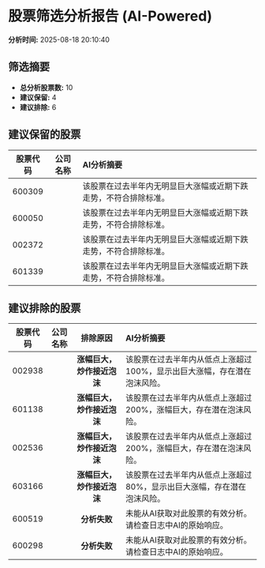 # 股票筛选分析报告 (AI-Powered)

**分析时间:** 2025-08-18 20:10:40

## 筛选摘要

- **总分析股票数:** 10
- **建议保留:** 4
- **建议排除:** 6

## 建议保留的股票

| 股票代码 | 公司名称 | AI分析摘要 |
|:---:|:---:|:---|
| 600309 |  | 该股票在过去半年内无明显巨大涨幅或近期下跌走势，不符合排除标准。 |
| 600050 |  | 该股票在过去半年内无明显巨大涨幅或近期下跌走势，不符合排除标准。 |
| 002372 |  | 该股票在过去半年内无明显巨大涨幅或近期下跌走势，不符合排除标准。 |
| 601339 |  | 该股票在过去半年内无明显巨大涨幅或近期下跌走势，不符合排除标准。 |

## 建议排除的股票

| 股票代码 | 公司名称 | 排除原因 | AI分析摘要 |
|:---:|:---:|:---:|:---|
| 002938 |  | **涨幅巨大，炒作接近泡沫** | 该股票在过去半年内从低点上涨超过100%，显示出巨大涨幅，存在潜在泡沫风险。 |
| 601138 |  | **涨幅巨大，炒作接近泡沫** | 该股票在过去半年内从低点上涨超过200%，涨幅巨大，存在潜在泡沫风险。 |
| 002536 |  | **涨幅巨大，炒作接近泡沫** | 该股票在过去半年内从低点上涨超过200%，涨幅巨大，存在潜在泡沫风险。 |
| 603166 |  | **涨幅巨大，炒作接近泡沫** | 该股票在过去半年内从低点上涨超过80%，显示出巨大涨幅，存在潜在泡沫风险。 |
| 600519 |  | **分析失败** | 未能从AI获取对此股票的有效分析。请检查日志中AI的原始响应。 |
| 600298 |  | **分析失败** | 未能从AI获取对此股票的有效分析。请检查日志中AI的原始响应。 |
